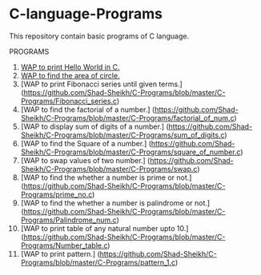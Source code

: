 # C-language-Programs
This repository contain basic programs of C language.

PROGRAMS

1. [WAP to print Hello World in C.](https://github.com/Shad-Sheikh/C-language-Programs/blob/master/C-Programs/Hello_World_Program.c)
2. [WAP to find the area of circle.](https://github.com/Shad-Sheikh/C-Programs/blob/master/C-Programs/Area_of_shape.c)
3. [WAP to print Fibonacci series until given terms.] (https://github.com/Shad-Sheikh/C-Programs/blob/master/C-Programs/Fibonacci_series.c)
4. [WAP to find the factorial of a number.] (https://github.com/Shad-Sheikh/C-Programs/blob/master/C-Programs/factorial_of_num.c)
5. [WAP to display sum of digits of a number.] (https://github.com/Shad-Sheikh/C-Programs/blob/master/C-Programs/sum_of_digits.c)
6. [WAP to find the Square of a number.] (https://github.com/Shad-Sheikh/C-Programs/blob/master/C-Programs/square_of_number.c)
7. [WAP to swap values of two number.] (https://github.com/Shad-Sheikh/C-Programs/blob/master/C-Programs/swap.c)
8. [WAP to find the whether a number is prime or not.] (https://github.com/Shad-Sheikh/C-Programs/blob/master/C-Programs/prime_no.c)
9. [WAP to find the whether a number is palindrome or not.] (https://github.com/Shad-Sheikh/C-Programs/blob/master/C-Programs/Palindrome_num.c)
10. [WAP to print table of any natural number upto 10.] (https://github.com/Shad-Sheikh/C-Programs/blob/master/C-Programs/Number_table.c)
11. [WAP to print pattern.] (https://github.com/Shad-Sheikh/C-Programs/blob/master/C-Programs/pattern_1.c)
